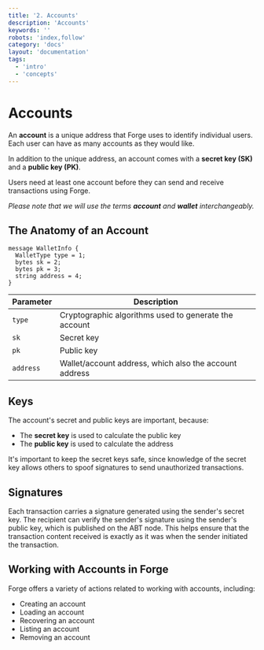 ```yaml
---
title: '2. Accounts'
description: 'Accounts'
keywords: ''
robots: 'index,follow'
category: 'docs'
layout: 'documentation'
tags:
  - 'intro'
  - 'concepts'
---
```

# Accounts

An **account** is a unique address that Forge uses to identify individual users. Each user can have as many accounts as they would like.

In addition to the unique address, an account comes with a **secret key (SK)** and a **public key (PK)**.

Users need at least one account before they can send and receive transactions using Forge.

*Please note that we will use the terms **account** and **wallet** interchangeably.*

## The Anatomy of an Account

```code
message WalletInfo {
  WalletType type = 1;
  bytes sk = 2;
  bytes pk = 3;
  string address = 4;
}
```

| Parameter | Description |
| - | - |
| `type` | Cryptographic algorithms used to generate the account |
| `sk` | Secret key |
| `pk` | Public key |
| `address` | Wallet/account address, which also the account address |

## Keys

The account's secret and public keys are important, because:

* The **secret key** is used to calculate the public key
* The **public key** is used to calculate the address

It's important to keep the secret keys safe, since knowledge of the secret key allows others to spoof signatures to send unauthorized transactions.

## Signatures

Each transaction carries a signature generated using the sender's secret key. The recipient can verify the sender's signature using the sender's public key, which is published on the ABT node. This helps ensure that the transaction content received is exactly as it was when the sender initiated the transaction.

## Working with Accounts in Forge

Forge offers a variety of actions related to working with accounts, including:

* Creating an account
* Loading an account
* Recovering an account
* Listing an account
* Removing an account